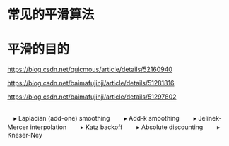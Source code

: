 # 常见的平滑算法
# 平滑的目的
https://blog.csdn.net/quicmous/article/details/52160940

https://blog.csdn.net/baimafujinji/article/details/51281816

https://blog.csdn.net/baimafujinji/article/details/51297802


## 
　▸ Laplacian (add-one) smoothing 
　　▸ Add-k smoothing 
　　▸ Jelinek-Mercer interpolation 
　　▸ Katz backoff 
　　▸ Absolute discounting 
　　▸ Kneser-Ney
